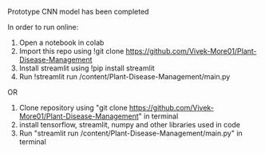 Prototype CNN model has been completed

In order to run online:
1. Open a notebook in colab
2. Import this repo using !git clone https://github.com/Vivek-More01/Plant-Disease-Management
3. Install streamlit using !pip install streamlit
4. Run !streamlit run /content/Plant-Disease-Management/main.py


OR
1. Clone repository using "git clone https://github.com/Vivek-More01/Plant-Disease-Management" in terminal
2. install tensorflow, streamlit, numpy and other libraries used in code
3. Run "streamlit run /content/Plant-Disease-Management/main.py" in terminal
